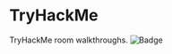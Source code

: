 # TryHackMe
TryHackMe room walkthroughs.
![Badge](https://tryhackme-badges.s3.amazonaws.com/DarkW.png)
